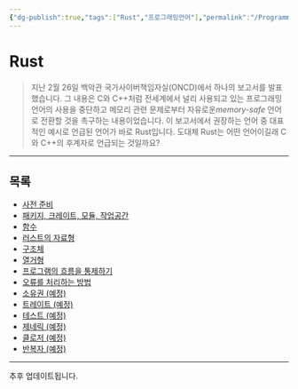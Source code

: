 ```yaml
---
{"dg-publish":true,"tags":["Rust","프로그래밍언어"],"permalink":"/ProgrammingLanguage/Rust/Home/","dgPassFrontmatter":true,"created":"2024-04-04T18:03:39.747+09:00","updated":"2024-08-02T16:25:03.449+09:00"}
---
```



# Rust

> 지난 2월 26일 백악관 국가사이버책임자실(ONCD)에서 하나의 보고서를 발표했습니다. 그 내용은 C와 C++처럼 전세계에서 널리 사용되고 있는 프로그래밍 언어의 사용을 중단하고 메모리 관련 문제로부터 자유로운*memory-safe* 언어로 전환할 것을 촉구하는 내용이었습니다. 이 보고서에서 권장하는 언어 중 대표적인 예시로 언급된 언어가 바로 Rust입니다. 도대체 Rust는 어떤 언어이길래 C와 C++의 후계자로 언급되는 것일까요?

---

## 목록

+ [사전 준비](Env_Setting.md)
+ [패키지, 크레이트, 모듈, 작업공간](Project_Analysis.md)
+ [함수](ProgrammingLanguage/Rust/Function.md)
+ [러스트의 자료형](ProgrammingLanguage/Rust/Data_Type.md)
+ [구조체](ProgrammingLanguage/Rust/Struct.md)
+ [열거형](Enumerations.md)
+ [프로그램의 흐름을 통제하기](Control_Statement.md)
+ [오류를 처리하는 방법](Error_Handling.md)
+ [소유권 (예정)](Ownership.md)
+ [트레이트 (예정)](Trait.md)
+ [테스트 (예정)](Test.md)
+ [제네릭 (예정)](ProgrammingLanguage/Rust/Generic.md)
+ [클로저 (예정)](Closure.md)
+ [반복자 (예정)](Iterator.md)
---

추후 업데이트됩니다.